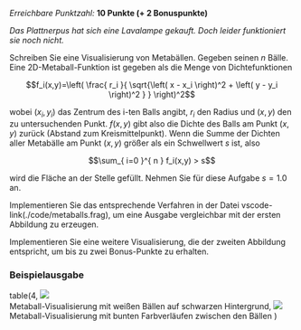 *Erreichbare Punktzahl:* **10 Punkte (+ 2 Bonuspunkte)**

*Das Plattnerpus hat sich eine Lavalampe gekauft. Doch leider funktioniert sie noch nicht.*

Schreiben Sie eine Visualisierung von Metabällen. Gegeben seinen $n$ Bälle. Eine 2D-Metaball-Funktion ist gegeben als die Menge von Dichtefunktionen

$$f_i(x,y)=\left( \frac{ r_i }{ \sqrt{\left( x - x_i \right)^2 + \left( y - y_i \right)^2 } } \right)^2$$

wobei $(x_i, y_i)$ das Zentrum des i-ten Balls angibt, $r_i$ den Radius und $(x, y)$ den zu untersuchenden Punkt. $f(x, y)$ gibt also die Dichte des Balls am Punkt $(x, y)$ zurück (Abstand zum Kreismittelpunkt). Wenn die Summe der Dichten aller Metabälle am Punkt $(x, y)$ größer als ein Schwellwert $s$ ist, also

$$\sum_{ i=0 }^{ n } f_i(x,y) > s$$

wird die Fläche an der Stelle gefüllt. Nehmen Sie für diese Aufgabe $s = 1.0$ an.

Implementieren Sie das entsprechende Verfahren in der Datei vscode-link(./code/metaballs.frag), um eine Ausgabe vergleichbar mit der ersten Abbildung zu erzeugen.

Implementieren Sie eine weitere Visualisierung, die der zweiten Abbildung entspricht, um bis zu zwei Bonus-Punkte zu erhalten.

### Beispielausgabe

table(4,
    ![](./img/metaballs_bw.png)<br>
    Metaball-Visualisierung mit weißen Bällen auf schwarzen Hintergrund,
    ![](./img/metaballs_color.png)<br>
    Metaball-Visualisierung mit bunten Farbverläufen zwischen den Bällen
)
